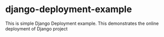 # django-deployment-example

This is simple Django Deployment example.
This demonstrates the online deployment of Django project

